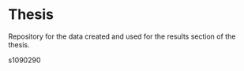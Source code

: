 # Thesis

Repository for the data created and used for the results section of the thesis.

s1090290
